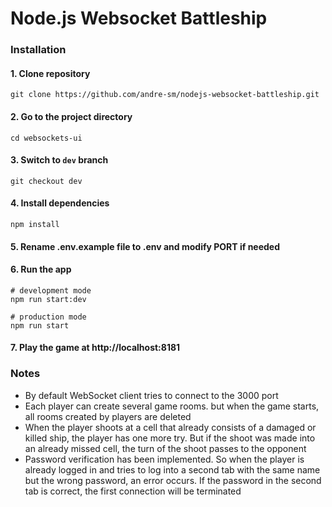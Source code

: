 # Node.js Websocket Battleship

### Installation

#### 1. Clone repository
```
git clone https://github.com/andre-sm/nodejs-websocket-battleship.git
```
####  2. Go to the project directory
```
cd websockets-ui
```
####  3. Switch to `dev` branch
```
git checkout dev
```
####  4. Install dependencies
```
npm install
```
####  5. Rename .env.example file to .env and modify PORT if needed
####  6. Run the app
```
# development mode
npm run start:dev

# production mode
npm run start
```

####  7. Play the game at http://localhost:8181

### Notes
- By default WebSocket client tries to connect to the 3000 port
- Each player can create several game rooms. but when the game starts, all rooms created by players are deleted
- When the player shoots at a cell that already consists of a damaged or killed ship, the player has one more try. But if the shoot was made into an already missed cell, the turn of the shoot passes to the opponent
- Password verification has been implemented. So when the player is already logged in and tries to log into a second tab with the same name but the wrong password, an error occurs. If the password in the second tab is correct, the first connection will be terminated
